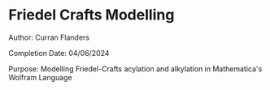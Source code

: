 # Friedel Crafts Modelling 
Author: Curran Flanders

Completion Date: 04/06/2024

Purpose: Modelling Friedel-Crafts acylation and alkylation in Mathematica's Wolfram Language
